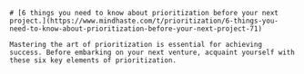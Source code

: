 
    # [6 things you need to know about prioritization before your next project.](https://www.mindhaste.com/t/prioritization/6-things-you-need-to-know-about-prioritization-before-your-next-project-71)

    Mastering the art of prioritization is essential for achieving success. Before embarking on your next venture, acquaint yourself with these six key elements of prioritization.
    